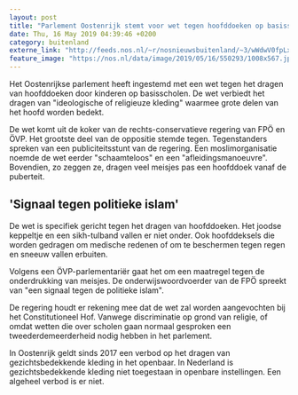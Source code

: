 ```yaml
---
layout: post
title: "Parlement Oostenrijk stemt voor wet tegen hoofddoeken op basisscholen"
date: Thu, 16 May 2019 04:39:46 +0200
category: buitenland
externe_link: "http://feeds.nos.nl/~r/nosnieuwsbuitenland/~3/wWdwV0fpLxo/2284871"
feature_image: "https://nos.nl/data/image/2019/05/16/550293/1008x567.jpg"
---
```


<p>Het Oostenrijkse parlement heeft ingestemd met een wet tegen het dragen van hoofddoeken door kinderen op basisscholen. De wet verbiedt het dragen van "ideologische of religieuze kleding" waarmee grote delen van het hoofd worden bedekt.</p>
<p>De wet komt uit de koker van de rechts-conservatieve regering van FPÖ en ÖVP. Het grootste deel van de oppositie stemde tegen. Tegenstanders spreken van een publiciteitsstunt van de regering. Een moslimorganisatie noemde de wet eerder "schaamteloos" en een "afleidingsmanoeuvre". Bovendien, zo zeggen ze, dragen veel meisjes pas een hoofddoek vanaf de puberteit.</p>
<h2>'Signaal tegen politieke islam'</h2>
<p>De wet is specifiek gericht tegen het dragen van hoofddoeken. Het joodse keppeltje en een sikh-tulband vallen er niet onder. Ook hoofddeksels die worden gedragen om medische redenen of om te beschermen tegen regen en sneeuw vallen erbuiten.</p>
<p>Volgens een ÖVP-parlementariër gaat het om een maatregel tegen de onderdrukking van meisjes. De onderwijswoordvoerder van de FPÖ spreekt van "een signaal tegen de politieke islam".</p>
<p>De regering houdt er rekening mee dat de wet zal worden aangevochten bij het Constitutioneel Hof. Vanwege discriminatie op grond van religie, of omdat wetten die over scholen gaan normaal gesproken een tweederdemeerderheid nodig hebben in het parlement.</p>
<p>In Oostenrijk geldt sinds 2017 een verbod op het dragen van gezichtsbedekkende kleding in het openbaar. In Nederland is gezichtsbedekkende kleding niet toegestaan in openbare instellingen. Een algeheel verbod is er niet.</p><img src="http://feeds.feedburner.com/~r/nosnieuwsbuitenland/~4/wWdwV0fpLxo" height="1" width="1" alt=""/>
